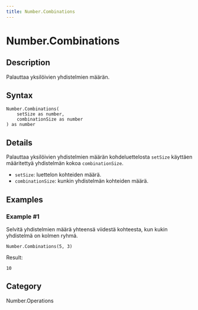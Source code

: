 ```yaml
---
title: Number.Combinations
---
```


# Number.Combinations


## Description

Palauttaa yksilöivien yhdistelmien määrän.


## Syntax

```powerquery
Number.Combinations(
    setSize as number,
    combinationSize as number
) as number
```


## Details

Palauttaa yksilöivien yhdistelmien määrän kohdeluettelosta <code>setSize</code> käyttäen määritettyä yhdistelmän kokoa <code>combinationSize</code>.<ul>    <li><code>setSize</code>: luettelon kohteiden määrä.</li>    <li><code>combinationSize</code>: kunkin yhdistelmän kohteiden määrä.</li></ul>


## Examples

### Example #1 
Selvitä yhdistelmien määrä yhteensä viidestä kohteesta, kun kukin yhdistelmä on kolmen ryhmä.
```powerquery
Number.Combinations(5, 3)
```

Result: 
```powerquery
10
```




## Category
Number.Operations
